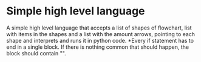 # Simple high level language
A simple high level language that accepts a list of shapes of flowchart, list with items in the shapes and a list with the amount arrows, pointing to each shape and interprets and runs it in python code.
*Every if statement has to end in a single block. If there is nothing common that should happen, the block should contain "".
